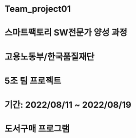# Team_project01
# 스마트팩토리 SW전문가 양성 과정
# 고용노동부/한국품질재단
# 5조 팀 프로젝트
# 기간: 2022/08/11 ~ 2022/08/19 
# 도서구매 프로그램
